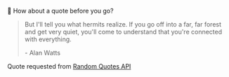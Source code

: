 📣 How about a quote before you go?

> But I'll tell you what hermits realize. If you go off into a far, far forest and get very quiet, you'll come to understand that you're connected with everything.
>
> <p>- Alan Watts</p>

Quote requested from [Random Quotes API](https://github.com/lukePeavey/quotable)
